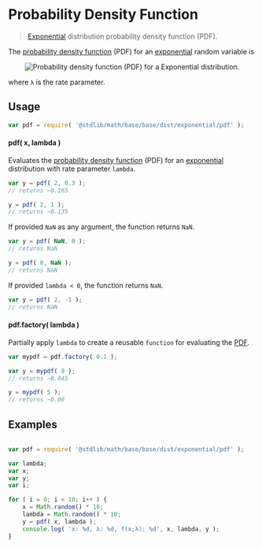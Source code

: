 Probability Density Function
===

> [Exponential][exponential] distribution probability density function (PDF).

<!-- <intro> -->

The [probability density function][pdf] (PDF) for an [exponential][exponential] random variable is

<!-- <equation class="equation" label="eq:pdf_function" align="center" raw=" f(x;\lambda) = \begin{cases}
\lambda e^{-\lambda x} &amp; x \ge 0 \\
0 &amp; x < 0
\end{cases}" alt="Probability density function (PDF) for a Exponential distribution."> -->

<div class="equation" align="center" data-raw-text=" f(x;\lambda) = \begin{cases}
\lambda e^{-\lambda x} &amp; x \ge 0 \\
0 &amp; x < 0
\end{cases}" data-equation="eq:pdf_function">
	<img src="" alt="Probability density function (PDF) for a Exponential distribution.">
	<br>
</div>

<!-- </equation> -->

where `λ` is the rate parameter.

<!-- </intro> -->

<!-- <usage> -->

## Usage
``` javascript
var pdf = require( '@stdlib/math/base/base/dist/exponential/pdf' );
```

#### pdf( x, lambda )
Evaluates the [probability density function][pdf] (PDF) for an [exponential][exponential] distribution with rate parameter `lambda`.

``` javascript
var y = pdf( 2, 0.3 );
// returns ~0.165

y = pdf( 2, 1 );
// returns ~0.135
```

If provided `NaN` as any argument, the function returns `NaN`.

``` javascript
var y = pdf( NaN, 0 );
// returns NaN

y = pdf( 0, NaN );
// returns NaN
```

If provided `lambda < 0`, the function returns `NaN`.

``` javascript
var y = pdf( 2, -1 );
// returns NaN
```

#### pdf.factory( lambda )

Partially apply `lambda` to create a reusable `function` for evaluating the [PDF][pdf].

``` javascript
var mypdf = pdf.factory( 0.1 );

var y = mypdf( 8 );
// returns ~0.045

y = mypdf( 5 );
// returns ~0.06
```
<!-- </usage> -->

<!-- <examples> -->

## Examples

``` javascript

var pdf = require( '@stdlib/math/base/base/dist/exponential/pdf' );

var lambda;
var x;
var y;
var i;

for ( i = 0; i < 10; i++ ) {
	x = Math.random() * 10;
	lambda = Math.random() * 10;
	y = pdf( x, lambda );
	console.log( 'x: %d, λ: %d, f(x;λ): %d', x, lambda, y );
}
```

<!-- </examples> -->


<!-- <links> -->

[pdf]: https://en.wikipedia.org/wiki/Probability_density_function
[exponential]: https://en.wikipedia.org/wiki/Exponential_distribution

<!-- </links> -->
